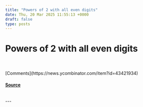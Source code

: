 ```yaml
---
title: "Powers of 2 with all even digits"
date: Thu, 20 Mar 2025 11:55:13 +0000
draft: false
type: posts
---
```

# Powers of 2 with all even digits

<br/>

<br/>
[Comments](https://news.ycombinator.com/item?id=43421934)

#### [Source](https://oeis.org/A068994)

<br/>
---
